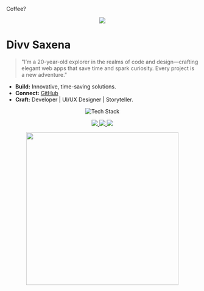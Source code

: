 
Coffee?
<p align="center">
  <img src="https://media3.giphy.com/media/v1.Y2lkPTc5MGI3NjExamlteGJwemVrM3pqZzVjaXhhN2lxeGppbjhlZ2Q1cHc4MGZ4aWg1dCZlcD12MV9pbnRlcm5hbF9naWZfYnlfaWQmY3Q9Zw/A5ffIYwJoEpVcMOYiO/giphy.gif" />
</p>

# Divv Saxena

> "I’m a 20-year-old explorer in the realms of code and design—crafting elegant web apps that save time and spark curiosity. Every project is a new adventure."

- **Build:** Innovative, time-saving solutions.
- **Connect:** [GitHub](https://github.com/DivvSaxena)
- **Craft:** Developer | UI/UX Designer | Storyteller.

  

<p align="center">
  <img src="https://skillicons.dev/icons?i=react,js,html,css,figma,nodejs,mongodb,git,tailwind,vscode&theme=dark" alt="Tech Stack" />
</p>



<p align="center">
  <a href="https://github.com/DivvSaxena">
    <img src="https://img.shields.io/badge/GitHub-000000?style=for-the-badge&logo=github&logoColor=white">
  </a>
  <a href="mailto:saxenadivv@gmail.com">
    <img src="https://img.shields.io/badge/Email-D14836?style=for-the-badge&logo=gmail&logoColor=white">
  </a>
  <a href="https://divvsaxena.vercel.app/">
    <img src="https://img.shields.io/badge/Portfolio-007acc?style=for-the-badge&logo=googlechrome&logoColor=white">
  </a>
</p>

<p align="center">
  <img src="https://github-readme-stats.vercel.app/api?username=DivvSaxena&show_icons=true&theme=radical" width="400px">
</p>
